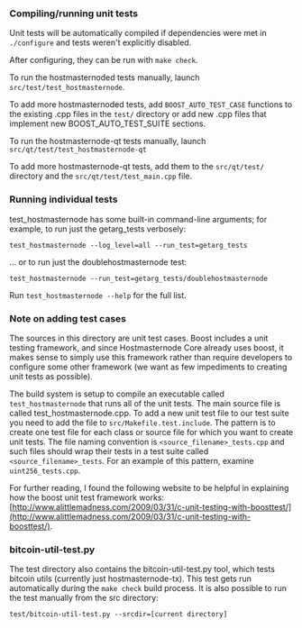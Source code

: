 ### Compiling/running unit tests

Unit tests will be automatically compiled if dependencies were met in `./configure`
and tests weren't explicitly disabled.

After configuring, they can be run with `make check`.

To run the hostmasternoded tests manually, launch `src/test/test_hostmasternode`.

To add more hostmasternoded tests, add `BOOST_AUTO_TEST_CASE` functions to the existing
.cpp files in the `test/` directory or add new .cpp files that
implement new BOOST_AUTO_TEST_SUITE sections.

To run the hostmasternode-qt tests manually, launch `src/qt/test/test_hostmasternode-qt`

To add more hostmasternode-qt tests, add them to the `src/qt/test/` directory and
the `src/qt/test/test_main.cpp` file.

### Running individual tests

test_hostmasternode has some built-in command-line arguments; for
example, to run just the getarg_tests verbosely:

    test_hostmasternode --log_level=all --run_test=getarg_tests

... or to run just the doublehostmasternode test:

    test_hostmasternode --run_test=getarg_tests/doublehostmasternode

Run `test_hostmasternode --help` for the full list.

### Note on adding test cases

The sources in this directory are unit test cases.  Boost includes a
unit testing framework, and since Hostmasternode Core already uses boost, it makes
sense to simply use this framework rather than require developers to
configure some other framework (we want as few impediments to creating
unit tests as possible).

The build system is setup to compile an executable called `test_hostmasternode`
that runs all of the unit tests.  The main source file is called
test_hostmasternode.cpp. To add a new unit test file to our test suite you need 
to add the file to `src/Makefile.test.include`. The pattern is to create 
one test file for each class or source file for which you want to create 
unit tests.  The file naming convention is `<source_filename>_tests.cpp` 
and such files should wrap their tests in a test suite 
called `<source_filename>_tests`. For an example of this pattern, 
examine `uint256_tests.cpp`.

For further reading, I found the following website to be helpful in
explaining how the boost unit test framework works:
[http://www.alittlemadness.com/2009/03/31/c-unit-testing-with-boosttest/](http://www.alittlemadness.com/2009/03/31/c-unit-testing-with-boosttest/).

### bitcoin-util-test.py

The test directory also contains the bitcoin-util-test.py tool, which tests bitcoin utils (currently just hostmasternode-tx). This test gets run automatically during the `make check` build process. It is also possible to run the test manually from the src directory:

```
test/bitcoin-util-test.py --srcdir=[current directory]

```